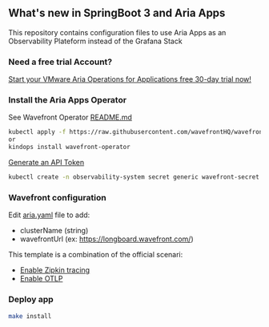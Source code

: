 ## What's new in SpringBoot 3 and Aria Apps

This repository contains configuration files to use Aria Apps as an Observability Plateform instead of the Grafana Stack

### Need a free trial Account?

[Start your VMware Aria Operations for Applications free 30-day trial now!](https://tanzu.vmware.com/observability-trial)

### Install the Aria Apps Operator

See Wavefront Operator [README.md](https://github.com/wavefrontHQ/wavefront-operator-for-kubernetes/blob/main/README.md)
```sh
kubectl apply -f https://raw.githubusercontent.com/wavefrontHQ/wavefront-operator-for-kubernetes/v2.0.3/deploy/kubernetes/wavefront-operator.yaml
or
kindops install wavefront-operator
```

[Generate an API Token](https://docs.wavefront.com/users_account_managing.html#generate-an-api-token)
```sh
kubectl create -n observability-system secret generic wavefront-secret --from-literal token=YOUR_WAVEFRONT_TOKEN
```

### Wavefront configuration

Edit [aria.yaml](aria.yaml) file to add:
* clusterName (string)
* wavefrontUrl (ex: https://longboard.wavefront.com/)

This template is a combination of the official scenari:
* [Enable Zipkin tracing](https://github.com/wavefrontHQ/wavefront-operator-for-kubernetes/blob/main/deploy/kubernetes/scenarios/wavefront-proxy-tracing.yaml)
* [Enable OTLP](https://github.com/wavefrontHQ/wavefront-operator-for-kubernetes/blob/main/deploy/kubernetes/scenarios/wavefront-proxy-oltp.yaml)

### Deploy app

```sh
make install
```
